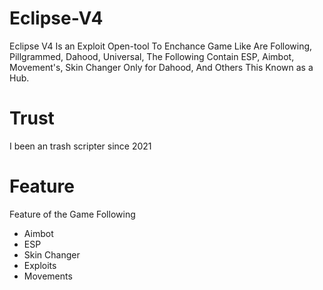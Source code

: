 # Eclipse-V4
Eclipse V4 Is an Exploit Open-tool To Enchance Game Like Are Following, Pillgrammed, Dahood, Universal, The Following Contain ESP, Aimbot, Movement's, Skin Changer Only for Dahood, And Others This Known as a Hub. 

# Trust
I been an trash scripter since 2021

# Feature
Feature of the Game Following
- Aimbot
- ESP
- Skin Changer
- Exploits
- Movements
